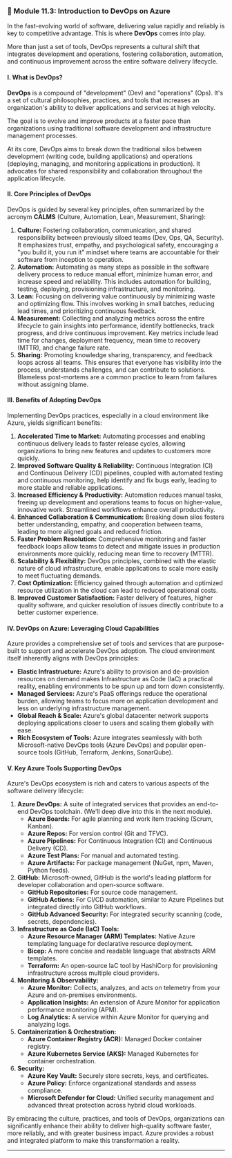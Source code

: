 ### **🚀 Module 11.3: Introduction to DevOps on Azure**

In the fast-evolving world of software, delivering value rapidly and reliably is key to competitive advantage. This is where **DevOps** comes into play. 

More than just a set of tools, DevOps represents a cultural shift that integrates development and operations, fostering collaboration, automation, and continuous improvement across the entire software delivery lifecycle.

#### **I. What is DevOps?**

**DevOps** is a compound of "development" (Dev) and "operations" (Ops). It's a set of cultural philosophies, practices, and tools that increases an organization's ability to deliver applications and services at high velocity. 

The goal is to evolve and improve products at a faster pace than organizations using traditional software development and infrastructure management processes.

At its core, DevOps aims to break down the traditional silos between development (writing code, building applications) and operations (deploying, managing, and monitoring applications in production). It advocates for shared responsibility and collaboration throughout the application lifecycle.

#### **II. Core Principles of DevOps**

DevOps is guided by several key principles, often summarized by the acronym **CALMS** (Culture, Automation, Lean, Measurement, Sharing):

1.  **Culture:** Fostering collaboration, communication, and shared responsibility between previously siloed teams (Dev, Ops, QA, Security). It emphasizes trust, empathy, and psychological safety, encouraging a "you build it, you run it" mindset where teams are accountable for their software from inception to operation.
2.  **Automation:** Automating as many steps as possible in the software delivery process to reduce manual effort, minimize human error, and increase speed and reliability. This includes automation for building, testing, deploying, provisioning infrastructure, and monitoring.
3.  **Lean:** Focusing on delivering value continuously by minimizing waste and optimizing flow. This involves working in small batches, reducing lead times, and prioritizing continuous feedback.
4.  **Measurement:** Collecting and analyzing metrics across the entire lifecycle to gain insights into performance, identify bottlenecks, track progress, and drive continuous improvement. Key metrics include lead time for changes, deployment frequency, mean time to recovery (MTTR), and change failure rate.
5.  **Sharing:** Promoting knowledge sharing, transparency, and feedback loops across all teams. This ensures that everyone has visibility into the process, understands challenges, and can contribute to solutions. Blameless post-mortems are a common practice to learn from failures without assigning blame.

#### **III. Benefits of Adopting DevOps**

Implementing DevOps practices, especially in a cloud environment like Azure, yields significant benefits:

1.  **Accelerated Time to Market:** Automating processes and enabling continuous delivery leads to faster release cycles, allowing organizations to bring new features and updates to customers more quickly.
2.  **Improved Software Quality & Reliability:** Continuous Integration (CI) and Continuous Delivery (CD) pipelines, coupled with automated testing and continuous monitoring, help identify and fix bugs early, leading to more stable and reliable applications.
3.  **Increased Efficiency & Productivity:** Automation reduces manual tasks, freeing up development and operations teams to focus on higher-value, innovative work. Streamlined workflows enhance overall productivity.
4.  **Enhanced Collaboration & Communication:** Breaking down silos fosters better understanding, empathy, and cooperation between teams, leading to more aligned goals and reduced friction.
5.  **Faster Problem Resolution:** Comprehensive monitoring and faster feedback loops allow teams to detect and mitigate issues in production environments more quickly, reducing mean time to recovery (MTTR).
6.  **Scalability & Flexibility:** DevOps principles, combined with the elastic nature of cloud infrastructure, enable applications to scale more easily to meet fluctuating demands.
7.  **Cost Optimization:** Efficiency gained through automation and optimized resource utilization in the cloud can lead to reduced operational costs.
8.  **Improved Customer Satisfaction:** Faster delivery of features, higher quality software, and quicker resolution of issues directly contribute to a better customer experience.

#### **IV. DevOps on Azure: Leveraging Cloud Capabilities**

Azure provides a comprehensive set of tools and services that are purpose-built to support and accelerate DevOps adoption. The cloud environment itself inherently aligns with DevOps principles:

* **Elastic Infrastructure:** Azure's ability to provision and de-provision resources on demand makes Infrastructure as Code (IaC) a practical reality, enabling environments to be spun up and torn down consistently.
* **Managed Services:** Azure's PaaS offerings reduce the operational burden, allowing teams to focus more on application development and less on underlying infrastructure management.
* **Global Reach & Scale:** Azure's global datacenter network supports deploying applications closer to users and scaling them globally with ease.
* **Rich Ecosystem of Tools:** Azure integrates seamlessly with both Microsoft-native DevOps tools (Azure DevOps) and popular open-source tools (GitHub, Terraform, Jenkins, SonarQube).

#### **V. Key Azure Tools Supporting DevOps**

Azure's DevOps ecosystem is rich and caters to various aspects of the software delivery lifecycle:

1.  **Azure DevOps:** A suite of integrated services that provides an end-to-end DevOps toolchain. (We'll deep dive into this in the next module).
    * **Azure Boards:** For agile planning and work item tracking (Scrum, Kanban).
    * **Azure Repos:** For version control (Git and TFVC).
    * **Azure Pipelines:** For Continuous Integration (CI) and Continuous Delivery (CD).
    * **Azure Test Plans:** For manual and automated testing.
    * **Azure Artifacts:** For package management (NuGet, npm, Maven, Python feeds).
2.  **GitHub:** Microsoft-owned, GitHub is the world's leading platform for developer collaboration and open-source software.
    * **GitHub Repositories:** For source code management.
    * **GitHub Actions:** For CI/CD automation, similar to Azure Pipelines but integrated directly into GitHub workflows.
    * **GitHub Advanced Security:** For integrated security scanning (code, secrets, dependencies).
3.  **Infrastructure as Code (IaC) Tools:**
    * **Azure Resource Manager (ARM) Templates:** Native Azure templating language for declarative resource deployment.
    * **Bicep:** A more concise and readable language that abstracts ARM templates.
    * **Terraform:** An open-source IaC tool by HashiCorp for provisioning infrastructure across multiple cloud providers.
4.  **Monitoring & Observability:**
    * **Azure Monitor:** Collects, analyzes, and acts on telemetry from your Azure and on-premises environments.
    * **Application Insights:** An extension of Azure Monitor for application performance monitoring (APM).
    * **Log Analytics:** A service within Azure Monitor for querying and analyzing logs.
5.  **Containerization & Orchestration:**
    * **Azure Container Registry (ACR):** Managed Docker container registry.
    * **Azure Kubernetes Service (AKS):** Managed Kubernetes for container orchestration.
6.  **Security:**
    * **Azure Key Vault:** Securely store secrets, keys, and certificates.
    * **Azure Policy:** Enforce organizational standards and assess compliance.
    * **Microsoft Defender for Cloud:** Unified security management and advanced threat protection across hybrid cloud workloads.

By embracing the culture, practices, and tools of DevOps, organizations can significantly enhance their ability to deliver high-quality software faster, more reliably, and with greater business impact. Azure provides a robust and integrated platform to make this transformation a reality.

---